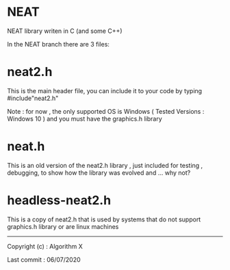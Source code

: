 # NEAT
NEAT library writen in C (and some C++)

In the NEAT branch there are 3 files:
	
# neat2.h

This is the main header file, you can include it to your code by typing #include"neat2.h"

Note : for now , the only supported OS is Windows ( Tested Versions : Windows 10 ) and you must have the graphics.h library

# neat.h

This is an old version of the neat2.h library , just included for testing , debugging, to show how the library was evolved and ... why not?

# headless-neat2.h

This is a copy of neat2.h that is used by systems that do not support graphics.h library or are linux machines

-------------------------------------------------------------

Copyright (c) : Algorithm X

Last commit : 06/07/2020
